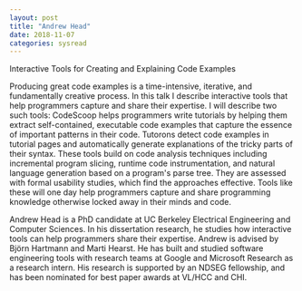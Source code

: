```yaml
---
layout: post
title: "Andrew Head"
date: 2018-11-07
categories: sysread
---
```


Interactive Tools for Creating and Explaining Code Examples


Producing great code examples is a time-intensive, iterative, and fundamentally creative process. In this talk I describe interactive tools that help programmers capture and share their expertise. I will describe two such tools: CodeScoop helps programmers write tutorials by helping them extract self-contained, executable code examples that capture the essence of important patterns in their code. Tutorons detect code examples in tutorial pages and automatically generate explanations of the tricky parts of their syntax. These tools build on code analysis techniques including incremental program slicing, runtime code instrumentation, and natural language generation based on a program's parse tree. They are assessed with formal usability studies, which find the approaches effective. Tools like these will one day help programmers capture and share programming knowledge otherwise locked away in their minds and code.

Andrew Head is a PhD candidate at UC Berkeley Electrical Engineering and Computer Sciences. In his dissertation research, he studies how interactive tools can help programmers share their expertise. Andrew is advised by Björn Hartmann and Marti Hearst. He has built and studied software engineering tools with research teams at Google and Microsoft Research as a research intern. His research is supported by an NDSEG fellowship, and has been nominated for best paper awards at VL/HCC and CHI.
